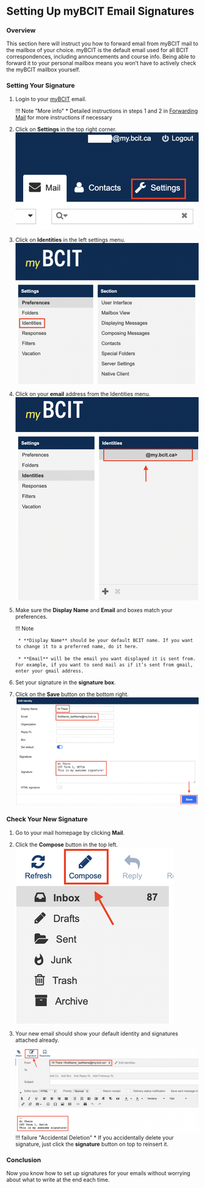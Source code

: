 # Setting Up myBCIT Email Signatures

### Overview

This section here will instruct you how to forward email from myBCIT mail to the mailbox of your choice. myBCIT is the default email used for all BCIT correspondences, including announcements and course info. Being able to forward it to your personal mailbox means you won’t have to actively check the myBCIT mailbox yourself.

### Setting Your Signature

1. Login to your [myBCIT](https://my.bcit.ca) email.

    !!! Note "More info"
        * Detailed instructions in steps 1 and 2 in [Forwarding Mail](Task-1.md) for more instructions if necessary

2. Click on **Settings** in the top right corner.  
![image](./Patty's%20Screenshots/COMM%20Screenshots/Screen%20Shot%202023-03-23%20at%204.46.43%20PM.png)
3. Click on **Identities** in the left settings menu.
![image](./Patty's%20Screenshots/COMM%20Screenshots/Signature%20screenshots/Screen%20Shot%202023-03-24%20at%2010.32.21%20AM.png)
4. Click on your **email** address from the Identities menu.
![image](./Patty's%20Screenshots/COMM%20Screenshots/Signature%20screenshots/Screen%20Shot%202023-03-24%20at%2010.33.19%20AM.png)
5. Make sure the **Display Name** and **Email** and  boxes match your preferences.

    !!! Note

        * **Display Name** should be your default BCIT name. If you want to change it to a preferred name, do it here.

        * **Email** will be the email you want displayed it is sent from. For example, if you want to send mail as if it’s sent from gmail, enter your gmail address.

6. Set your signature in the **signature box**.
7. Click on the **Save** button on the bottom right.
![image](./Patty's%20Screenshots/COMM%20Screenshots/Signature%20screenshots/Screen%20Shot%202023-03-24%20at%2010.40.38%20AM.png)

### Check Your New Signature

1. Go to your mail homepage by clicking **Mail**.
2. Click the **Compose** button in the top left.  
![image](./Patty's%20Screenshots/COMM%20Screenshots/Signature%20screenshots/Screen%20Shot%202023-03-24%20at%2010.42.11%20AM.png)
3. Your new email should show your default identity and signatures attached already.

    ![image](./Patty's%20Screenshots/COMM%20Screenshots/Signature%20screenshots/Screen%20Shot%202023-03-24%20at%2010.45.24%20AM.png)
    !!! failure "Accidental Deletion"
        * If you accidentally delete your signature, just click the **signature** button on top to reinsert it.

### Conclusion

Now you know how to set up signatures for your emails without worrying about what to write at the end each time.
